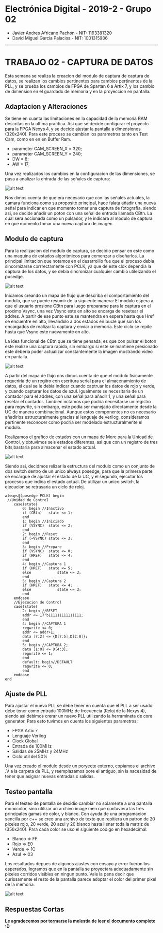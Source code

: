 ﻿# Electrónica Digital - 2019-2 - Grupo 02

* Javier Andres Africano Pachon - NIT: 1193381320
* David Miguel Garcia Palacios - NIT: 1001315936

***

# TRABAJO 02 - CAPTURA DE DATOS

Esta semana se realiza la creacion del modulo de captura de captura de datos, se realizan los cambios pertinentes para cambios pertinentes de la PLL, y se prueba los cambios de FPGA de Spartan 6 a Artix 7, y los cambio de dimension en el guardado de memoria y en la proyeccion en pantalla.

## Adaptacion y Alteraciones
Se tiene en cuanta las limitaciones en la capacidad de la memoria RAM descritas en la ultima practica. Asi que se decide configurar el proyecto para la FPGA Nexys 4, y se decide ajustar la pantalla a dimensiones (320x240). Para este proceso se cambian los parametros tanto en Test Cam, como en en en Buffer Ram.

* parameter CAM_SCREEN_X = 320;
* parameter CAM_SCREEN_Y = 240;
* DW = 8;
* AW = 17;

Una vez realizados los cambios en la configuracion de las dimensiones, se pasa a analizar la entrada de las señales de captura:

![alt text](https://raw.githubusercontent.com/unal-edigital1-2019-2/work02-captura-datos-0v7670-grupo-02/master/docs/figs/Se%C3%B1ales.png)

Nos dimos cuenta de que era necesario que con las señales actuales, la camara funciona como su proposito principal, hace falata añadir una nueva señal para indicar en que momento tomar una captura de fotografia, siendo asi, se decide añadir un poton con una señal de entrada llamada CBtn. La cual sera accionada como un pulsador, y le indicara al modulo de captura en que momento tomar una nueva captura de imagen.

## Modulo de captura
Para la realizacion del modulo de captura, se decidio pensar en este como una maquina de estados algoritmicos para comenzar a diseñarlos. La principal limitacion que notamos en el desarrolllo fue que el proceso debia sincornizarse corrrectamente con PCLK, ya que de este clok dependia la captura de los datos, y se debia sincronizar cualquier cambio utileizando el posedge.

![alt text](https://raw.githubusercontent.com/unal-edigital1-2019-2/work02-captura-datos-0v7670-grupo-02/master/docs/figs/Diagrama.jpeg)

Inicamos creando un mapa de flujo que describa el comportamiento del modulo, que se puede resumir de la siguiente manera: El modulo espera a que el usuario presione CBtn para luego prepararse para la captura en el proximo Vsync, una vez Vsync este en alto se encarga de resetear el addres. A partir de ese punto este se mantendra en espera hasta que Href se encuentre en alto, llevandolo a dos estados en bucle que son los encargados de realizar la captura y enviar a memoria. Este ciclo se repite hasta que Vsync este nuevamente en alto.

La idea funcional de CBtn que se tiene pensada, es que con pulsar el boton este realize una captura rapida, sin embargo si este se mantiene presionado este deberia poder actualizar constantemente la imagen mostrando video en pantalla.

![alt text](https://raw.githubusercontent.com/unal-edigital1-2019-2/work02-captura-datos-0v7670-grupo-02/master/docs/figs/Diagrama2.jpeg)

A partir del mapa de flujo nos dimos cuenta de que el modulo fisicamente requeriria de un regitro con escritura serial para el almacenamiento de datos, el cual se le debia indicar cuando captruar los datos de rojo y verde, y cuando capturar los datos de azul. Igualmente se necesitaria de un contador para el addres, con una señal para añadir 1, y una señal para resetar el contador. Tambien notamos que podria necesitarse un registro para regwrite, sin embargo, este podia ser manejado directamente desde la UC de manera combinacional. Aunque estos componentes no es necesario añadirlos estructuralmente gracias al lenguaje de verilog, consideramos pertinente reconocer como podria ser modelado estructuralmente el modulo.

Realizamos el grafico de estados con un mapa de More para la Unicad de Control, y obtuvimos seis estados diferentes, asi que con un registro de tres bits,bastaria para almacenar el estado actual.

![alt text](https://raw.githubusercontent.com/unal-edigital1-2019-2/work02-captura-datos-0v7670-grupo-02/master/docs/figs/Diagrama%20de%20Estados.jpeg)

Siendo asi, decidmos relizar la estructura del modulo como un conjunto de dos switch dentro de un unico always posedge, para que la primera parte se encargue de ajustar el estado de la UC, y el segundo, ejecutar los procesos que indica el estado actual. De utilizar un unico switch, la ejecucion se retrasaria un ciclo de reloj.

	always@(posedge PCLK) begin
     //Unidad de Control
		case(state)
			0: begin //Inactivo
			if (CBtn)	state <= 1;
			end
			1: begin //Iniciado
			if (VSYNC)	state <= 2;
			end
			2: begin //Reset
			if (~VSYNC)	state <= 3;
			end
			3: begin //Prepare
			if (VSYNC)	state <= 0;
			if (HREF)	state <= 4;
			end
			4: begin //Captura 1
			if (HREF)	state <= 5;
			else			state <= 3;
			end
			5: begin //Captura 2
			if (HREF)	state <= 4;
			else			state <= 3;
			end
		endcase
		//Ejecucion de Control
		case(state)
			2: begin //RESET
			addr <= 17'b111111111111111;
			end
			4: begin //CAPTURA 1
			regwrite <= 0;
			addr <= addr+1;
			data [7:2] <= {D[7:5],D[2:0]};
			end
			5: begin //CAPTURA 2;
			data [1:0] <= D[4:3];
			regwrite <= 1;
			end
			default: begin//DEFAULT
			regwrite <= 0;
			end
		endcase
	end

## Ajuste de PLL
Para ajustar el nuevo PLL se debe tener en cuenta que el PLL a ser usado debe tener como entrada 100MHz de frecuencia (Reloj de la Nexys 4), siendo asi debimos crerar un nuevo PLL utilizando la herramineta de core generator. Para esto tuvimos en cuenta los siguientes parametros:

* FPGA Artix 7
* Lenguaje Verilog
* Clock Global
* Entrada de 100MHz
* Salidas de 25MHz y 24MHz
* Ciclo util del 50%

Una vez creado el modulo desde un poryecto externo, copiamos el archivo .V a la carpeta de PLL, y reemplazamos pore el antiguo, sin la nacesidad de tener que asignar nuevas entradas o salidas.

## Testeo pantalla
Para el testeo de pantalla se decidio cambiar no solamente a una pantalla monocolor, sino utilizar un archivo image men que contuviera las tres principales gamas de color, y blanco. Con ayuda de una programacion sencilla por c++ se creo una archivo de texto que repitiera un patron de 20 pixeles rojo, 20 verde, 20 azul y 20 blanco hasta llenar toda la matriz de (350x240). Para cada color se uso el siguiente codigo en hexadecimal:

* Blanco => FF
* Rojo => E0
* Verde => 1C
* Azul => 03

Los resultados depues de algunos ajustes con ensayo y error fueron los esperados, logramos que en la pantalla se proyectara adecuadamente sin pixeles corridos visibles en ningun punto. Vale la pena decir que curiosamente el resto de la pantalla parece adoptar el color del primer pixel de la memoria.

![alt text](https://raw.githubusercontent.com/unal-edigital1-2019-2/work02-captura-datos-0v7670-grupo-02/master/docs/figs/Pantalla1.jpg)

## Respuestas Cortas



**Le agradecemos por tormarse la molestia de leer el documento completo :D**

